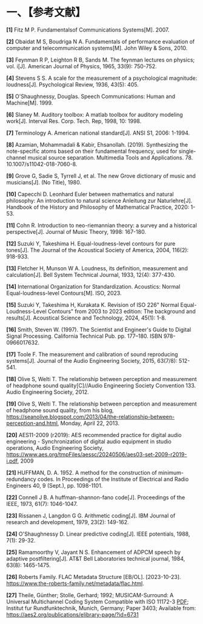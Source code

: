 
# 一、【参考文献】

**[1]** Fitz M P. Fundamentalsof Communications Systems[M]. 2007.

**[2]** Obaidat M S, Boudriga N A. Fundamentals of performance evaluation of computer and telecommunication systems[M]. John Wiley & Sons, 2010.

**[3]** Feynman R P, Leighton R B, Sands M. The feynman lectures on physics; vol. i[J]. American Journal of Physics, 1965, 33(9): 750-752.

**[4]** Stevens S S. A scale for the measurement of a psychological magnitude: loudness[J]. Psychological Review, 1936, 43(5): 405.

**[5]** O'Shaughnessy, Douglas. Speech Communications: Human and Machine[M]. 1999.

**[6]** Slaney M. Auditory toolbox: A matlab toolbox for auditory modeling work[J]. Interval Res. Corp. Tech. Rep, 1998, 10: 1998.

**[7]** Terminology A. American national standard[J]. ANSI S1, 2006: 1-1994.

**[8]** Azamian, Mohammadali & Kabir, Ehsanollah. (2019). Synthesizing the note-specific atoms based on their fundamental frequency, used for single-channel musical source separation. Multimedia Tools and Applications. 78. 10.1007/s11042-018-7060-8. 

**[9]** Grove G, Sadie S, Tyrrell J, et al. The new Grove dictionary of music and musicians[J]. (No Title), 1980.

**[10]** Capecchi D. Leonhard Euler between mathematics and natural philosophy: An introduction to natural science Anleitung zur Naturlehre[J]. Handbook of the History and Philosophy of Mathematical Practice, 2020: 1-53.

**[11]** Cohn R. Introduction to neo-riemannian theory: a survey and a historical perspective[J]. Journal of Music Theory, 1998: 167-180.

**[12]** Suzuki Y, Takeshima H. Equal-loudness-level contours for pure tones[J]. The Journal of the Acoustical Society of America, 2004, 116(2): 918-933.

**[13]** Fletcher H, Munson W A. Loudness, its definition, measurement and calculation[J]. Bell System Technical Journal, 1933, 12(4): 377-430.

**[14]** International Organization for Standardization. Acoustics: Normal Equal-loudness-level Contours[M]. ISO, 2023.

**[15]** Suzuki Y, Takeshima H, Kurakata K. Revision of ISO 226" Normal Equal-Loudness-Level Contours" from 2003 to 2023 edition: The background and results[J]. Acoustical Science and Technology, 2024, 45(1): 1-8.

**[16]** Smith, Steven W. (1997). The Scientist and Engineer's Guide to Digital Signal Processing. California Technical Pub. pp. 177–180. ISBN 978-0966017632.

**[17]** Toole F. The measurement and calibration of sound reproducing systems[J]. Journal of the Audio Engineering Society, 2015, 63(7/8): 512-541.

**[18]** Olive S, Welti T. The relationship between perception and measurement of headphone sound quality[C]//Audio Engineering Society Convention 133. Audio Engineering Society, 2012.

**[19]** Olive S, Welti T. The relationship between perception and measurement of headphone sound quality, from his blog, https://seanolive.blogspot.com/2013/04/the-relationship-between-perception-and.html, Monday, April 22, 2013.

**[20]** AES11-2009 (r2019): AES recommended practice for digital audio engineering - Synchronization of digital audio equipment in studio operations, Audio Engineering Society, https://www.aes.org/tmpFiles/aessc/20240506/aes03-set-2009-r2019-i.pdf, 2009

**[21]** HUFFMAN, D. A. 1952. A method for the construction of minimum-redundancy codes. In Proceedings of the Institute of Electrical and Radio Engineers 40, 9 (Sept.), pp. 1098-1101.

**[22]** Connell J B. A huffman-shannon-fano code[J]. Proceedings of the IEEE, 1973, 61(7): 1046-1047.

**[23]** Rissanen J, Langdon G G. Arithmetic coding[J]. IBM Journal of research and development, 1979, 23(2): 149-162.

**[24]** O'Shaughnessy D. Linear predictive coding[J]. IEEE potentials, 1988, 7(1): 29-32.

**[25]** Ramamoorthy V, Jayant N S. Enhancement of ADPCM speech by adaptive postfiltering[J]. AT&T Bell Laboratories technical journal, 1984, 63(8): 1465-1475.

**[26]** Roberts Family. FLAC Metadata Structure [EB/OL]. [2023-10-23]. https://www.the-roberts-family.net/metadata/flac.html.

**[27]** Theile, Günther; Stolle, Gerhard; 1992; MUSICAM-Surround: A Universal Multichannel Coding System Compatible with ISO 11172-3 [PDF](https://aes2.org/publications/elibrary-page/?id=6731); Institut fur Rundfunktechnik, Munich, Germany; Paper 3403;  Available from: https://aes2.org/publications/elibrary-page/?id=6731